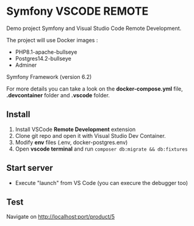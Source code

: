 # Symfony VSCODE REMOTE

Demo project Symfony and Visual Studio Code Remote Development.

The project will use Docker images : 
- PHP8.1-apache-bullseye
- Postgres14.2-bullseye
- Adminer

Symfony Framework (version 6.2)

For more details you can take a look on the **docker-compose.yml** file, **.devcontainer** folder and **.vscode** folder. 

## Install

1. Install VSCode **Remote Development** extension
2. Clone git repo and open it with Visual Studio Dev Container.
3. Modify **env** files (.env, docker-postgres.env)
4. Open **vscode terminal** and run `composer db:migrate && db:fixtures`

## Start server

- Execute "launch" from VS Code (you can execure the debugger too)

## Test

Navigate on [http://localhost:port/product/5](http://localhost:port/product/5)